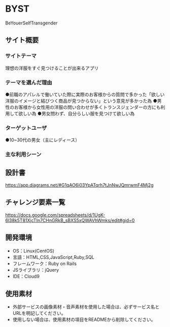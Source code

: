 # BYST
BeYouerSelfTransgender

## サイト概要


### サイトテーマ
理想の洋服をすぐ見つけることが出来るアプリ

### テーマを選んだ理由
●前職のアパレルで働いていた際に実際のお客様からの質問で多かった「欲しい洋服のイメージと結びつく商品が見つからない」という意見が多かった為
●男性のお客様から女性用の洋服の問い合わせが多くトランスジェンダーの方にも利用して欲しい為
●男女問わず、自分らしい服を見つけて欲しい為


### ターゲットユーザ
●10~30代の男女（主にレディース）
　　
### 主な利用シーン


## 設計書
https://app.diagrams.net/#G1qAO6i03YpATqrh7tJnNwJQmrwmF4Mj2g

## チャレンジ要素一覧
<https://docs.google.com/spreadsheets/d/1UgK-6l38k5T81XjcTIn7CHnGRkB_sBXS5xQWAVhWmks/edit#gid=0>

## 開発環境
- OS：Linux(CentOS)
- 言語：HTML,CSS,JavaScript,Ruby,SQL
- フレームワーク：Ruby on Rails
- JSライブラリ：jQuery
- IDE：Cloud9

## 使用素材
- 外部サービスの画像素材・音声素材を使用した場合は、必ずサービス名とURLを明記してください。
- 使用しない場合は、使用素材の項目をREADMEから削除してください。